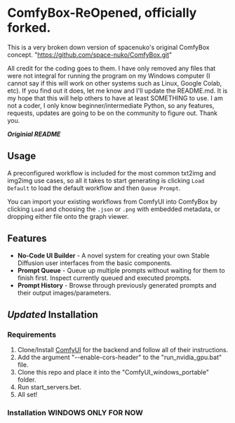 # ComfyBox-ReOpened, officially forked.

This is a very broken down version of spacenuko's original ComfyBox concept. "https://github.com/space-nuko/ComfyBox.git"

All credit for the coding goes to them. I have only removed any files that were not integral for running the program on my Windows computer (I cannot say if this will work on other systems such as Linux, Google Colab, etc). If you find out it does, let me know and I'll update the README.md. It is my hope that this will help others to have at least SOMETHING to use.  I am not a coder, I only know beginner/intermediate Python, so any features, requests, updates are going to be on the community to figure out. Thank you.
 

**_Originial README_**

## Usage
A preconfigured workflow is included for the most common txt2img and img2img use cases, so all it takes to start generating is clicking `Load Default` to load the default workflow and then `Queue Prompt`.

You can import your existing workflows from ComfyUI into ComfyBox by clicking `Load` and choosing the `.json` or `.png` with embedded metadata, or dropping either file onto the graph viewer.

## Features
- **No-Code UI Builder** - A novel system for creating your own Stable Diffusion user interfaces from the basic components.
- **Prompt Queue** - Queue up multiple prompts without waiting for them to finish first. Inspect currently queued and executed prompts.
- **Prompt History** - Browse through previously generated prompts and their output images/parameters.

## **_Updated_ Installation**
### Requirements
1) Clone/Install [ComfyUI](https://github.com/comfyanonymous/ComfyUI) for the backend and follow all of their instructions.
2) Add the argument "--enable-cors-header" to the "run_nvidia_gpu.bat" file.
3) Clone this repo and place it into the "ComfyUI_windows_portable" folder.
4) Run start_servers.bet.
5) All set!

### Installation **WINDOWS ONLY FOR NOW**
